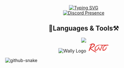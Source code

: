 <div align="center">
  <a href="https://git.io/typing-svg">
    <img src="https://readme-typing-svg.demolab.com?font=Fira+Code&pause=1000&color=F7F7F7&center=true&vCenter=true&width=500&lines=Hello, +i'm+174gb;Welcome+to+my+profile" alt="Typing SVG">
  </a>
</div>

<div align="center">
  <a href="https://discord.com/users/813219711772262413">
    <img src="https://lanyard.cnrad.dev/api/813219711772262413" alt="Discord Presence">
  </a>
</div>

<h2 align="center">📜Languages & Tools⚒️</h2>
<p align="center">
  <img src="https://go-skill-icons.vercel.app/api/icons?i=javascript,typescript,cs,lua,html,css,discordjs,git,github,vscode,visualstudio,robloxstudio,windows" />
  <!--<img src="https://skillicons.dev/icons?i=js,html,css,lua,luau,discordjs,git,github,vscode,robloxstudio,windows" /> OLD ICONS -->
  <br>
  <img src="https://github.com/UpliftGames/wally/blob/main/wally-logo.svg" width="95" height="auto" alt="Wally Logo"/>
  <img src="" width="120" height="auto" alt=""/>
  <img src="https://github.com/rojo-rbx/rojo/blob/master/assets/brand_images/logo-512.png" width="65" height="auto" alt="Rojo Logo"/>
</p>

<picture>
  <source media="(prefers-color-scheme: dark)" srcset="https://raw.githubusercontent.com/tobiasmeyhoefer/tobiasmeyhoefer/output/github-snake-dark.svg" />
  <source media="(prefers-color-scheme: light)" srcset="https://raw.githubusercontent.com/tobiasmeyhoefer/tobiasmeyhoefer/output/github-snake.svg" />
  <img alt="github-snake" src="https://raw.githubusercontent.com/tobiasmeyhoefer/tobiasmeyhoefer/output/github-snake.svg" />
</picture>
